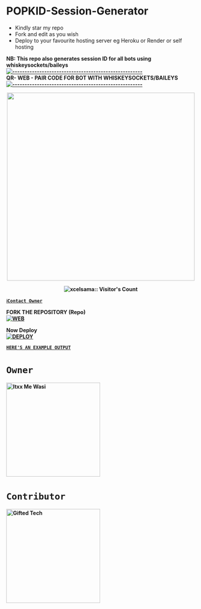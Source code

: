# POPKID-Session-Generator
- Kindly star my repo
- Fork and edit as you wish
- Deploy to your favourite hosting server eg Heroku or Render or self hosting

<strong>NB:<strong/> This repo also generates session ID for all bots using whiskeysockets/baileys
[![-----------------------------------------------------](https://raw.githubusercontent.com/andreasbm/readme/master/assets/lines/colored.png)](#table-of-contents)
<br/>QR- WEB - PAIR CODE FOR BOT WITH WHISKEYSOCKETS/BAILEYS
[![-----------------------------------------------------](https://raw.githubusercontent.com/andreasbm/readme/master/assets/lines/colored.png)](#table-of-contents)
<p align="center">
   <a href="https://github.com/Popkid-ke">
    <img src="https://i.ibb.co/HtT3vjm/goku-gif-3.gif" width="500">
     
</a>
 <p align="center"><img src="https://telegra.ph/file/4fe5da5003e390a58de5f.jpg" alt="xcelsama:: Visitor's Count" /></p>



[`ℹ️Contact Owner`](https://wa.me/254111385747)

FORK THE REPOSITORY (Repo) 
    <br>
<a href="https://github.com/Popkidmd/WASI-MD-QR"><img title="WEB" src="https://img.shields.io/badge/FORK Wasi-QR?color=black&style=for-the-badge&logo=stackshare"></a>

Now Deploy
    <br>
<a href='https://dashboard.heroku.com/new?template=https://github.com/Popkidmd/WASI-MD-QR' target="_blank"><img alt='DEPLOY' src='https://img.shields.io/badge/-DEPLOY-black?style=for-the-badge&logo=heroku&logoColor=white'/>

[`HERE'S AN EXAMPLE OUTPUT`](https://wasi-session-test-2d5de70f8522.herokuapp.com)
# `Owner`

 <a href="https://github.com/Itxxwasi"><img src="https://github.com/Itxxwasi.png" width="250" height="250" alt="Itxx Me Wasi"/></a>

# `Contributor` 
<a href="https://github.com/Giftedmaurice"><img src="https://github.com/Giftedmaurice.png" width="250" height="250" alt="Gifted Tech"/></a>

   
